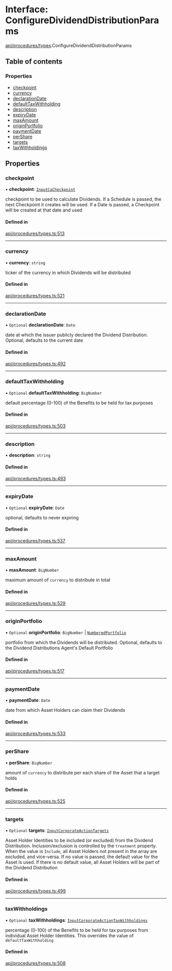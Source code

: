 # Interface: ConfigureDividendDistributionParams

[api/procedures/types](../wiki/api.procedures.types).ConfigureDividendDistributionParams

## Table of contents

### Properties

- [checkpoint](../wiki/api.procedures.types.ConfigureDividendDistributionParams#checkpoint)
- [currency](../wiki/api.procedures.types.ConfigureDividendDistributionParams#currency)
- [declarationDate](../wiki/api.procedures.types.ConfigureDividendDistributionParams#declarationdate)
- [defaultTaxWithholding](../wiki/api.procedures.types.ConfigureDividendDistributionParams#defaulttaxwithholding)
- [description](../wiki/api.procedures.types.ConfigureDividendDistributionParams#description)
- [expiryDate](../wiki/api.procedures.types.ConfigureDividendDistributionParams#expirydate)
- [maxAmount](../wiki/api.procedures.types.ConfigureDividendDistributionParams#maxamount)
- [originPortfolio](../wiki/api.procedures.types.ConfigureDividendDistributionParams#originportfolio)
- [paymentDate](../wiki/api.procedures.types.ConfigureDividendDistributionParams#paymentdate)
- [perShare](../wiki/api.procedures.types.ConfigureDividendDistributionParams#pershare)
- [targets](../wiki/api.procedures.types.ConfigureDividendDistributionParams#targets)
- [taxWithholdings](../wiki/api.procedures.types.ConfigureDividendDistributionParams#taxwithholdings)

## Properties

### checkpoint

• **checkpoint**: [`InputCaCheckpoint`](../wiki/api.entities.Asset.Checkpoints.types#inputcacheckpoint)

checkpoint to be used to calculate Dividends. If a Schedule is passed, the next Checkpoint it creates will be used.
  If a Date is passed, a Checkpoint will be created at that date and used

#### Defined in

[api/procedures/types.ts:513](https://github.com/PolymathNetwork/polymesh-sdk/blob/49113a20/src/api/procedures/types.ts#L513)

___

### currency

• **currency**: `string`

ticker of the currency in which Dividends will be distributed

#### Defined in

[api/procedures/types.ts:521](https://github.com/PolymathNetwork/polymesh-sdk/blob/49113a20/src/api/procedures/types.ts#L521)

___

### declarationDate

• `Optional` **declarationDate**: `Date`

date at which the issuer publicly declared the Dividend Distribution. Optional, defaults to the current date

#### Defined in

[api/procedures/types.ts:492](https://github.com/PolymathNetwork/polymesh-sdk/blob/49113a20/src/api/procedures/types.ts#L492)

___

### defaultTaxWithholding

• `Optional` **defaultTaxWithholding**: `BigNumber`

default percentage (0-100) of the Benefits to be held for tax purposes

#### Defined in

[api/procedures/types.ts:503](https://github.com/PolymathNetwork/polymesh-sdk/blob/49113a20/src/api/procedures/types.ts#L503)

___

### description

• **description**: `string`

#### Defined in

[api/procedures/types.ts:493](https://github.com/PolymathNetwork/polymesh-sdk/blob/49113a20/src/api/procedures/types.ts#L493)

___

### expiryDate

• `Optional` **expiryDate**: `Date`

optional, defaults to never expiring

#### Defined in

[api/procedures/types.ts:537](https://github.com/PolymathNetwork/polymesh-sdk/blob/49113a20/src/api/procedures/types.ts#L537)

___

### maxAmount

• **maxAmount**: `BigNumber`

maximum amount of `currency` to distribute in total

#### Defined in

[api/procedures/types.ts:529](https://github.com/PolymathNetwork/polymesh-sdk/blob/49113a20/src/api/procedures/types.ts#L529)

___

### originPortfolio

• `Optional` **originPortfolio**: `BigNumber` \| [`NumberedPortfolio`](../wiki/api.entities.NumberedPortfolio.NumberedPortfolio)

portfolio from which the Dividends will be distributed. Optional, defaults to the Dividend Distributions Agent's Default Portfolio

#### Defined in

[api/procedures/types.ts:517](https://github.com/PolymathNetwork/polymesh-sdk/blob/49113a20/src/api/procedures/types.ts#L517)

___

### paymentDate

• **paymentDate**: `Date`

date from which Asset Holders can claim their Dividends

#### Defined in

[api/procedures/types.ts:533](https://github.com/PolymathNetwork/polymesh-sdk/blob/49113a20/src/api/procedures/types.ts#L533)

___

### perShare

• **perShare**: `BigNumber`

amount of `currency` to distribute per each share of the Asset that a target holds

#### Defined in

[api/procedures/types.ts:525](https://github.com/PolymathNetwork/polymesh-sdk/blob/49113a20/src/api/procedures/types.ts#L525)

___

### targets

• `Optional` **targets**: [`InputCorporateActionTargets`](../wiki/types#inputcorporateactiontargets)

Asset Holder Identities to be included (or excluded) from the Dividend Distribution. Inclusion/exclusion is controlled by the `treatment`
  property. When the value is `Include`, all Asset Holders not present in the array are excluded, and vice-versa. If no value is passed,
  the default value for the Asset is used. If there is no default value, all Asset Holders will be part of the Dividend Distribution

#### Defined in

[api/procedures/types.ts:499](https://github.com/PolymathNetwork/polymesh-sdk/blob/49113a20/src/api/procedures/types.ts#L499)

___

### taxWithholdings

• `Optional` **taxWithholdings**: [`InputCorporateActionTaxWithholdings`](../wiki/types#inputcorporateactiontaxwithholdings)

percentage (0-100) of the Benefits to be held for tax purposes from individual Asset Holder Identities.
  This overrides the value of `defaultTaxWithholding`

#### Defined in

[api/procedures/types.ts:508](https://github.com/PolymathNetwork/polymesh-sdk/blob/49113a20/src/api/procedures/types.ts#L508)
